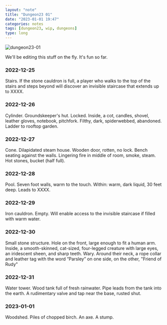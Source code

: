 ```yaml
---
layout: "note"
title: "Dungeon23 01"
date: "2023-01-01 19:47"
categories: notes
tags: [dungeon23, wip, dungeons]
type: long
---
```

![dungeon23-01](https://numbered.works/assets/img/dungeon23-01.png)

We'll be editing this stuff on the fly. It's fun so far.

### 2022-12-25
Stairs. If the stone cauldron is full, a player who walks to the top of the stairs and steps beyond will discover an invisible staircase that extends up to XXXX.

### 2022-12-26
Cylinder. Groundskeeper's hut. Locked. Inside, a cot, candles, shovel, leather gloves, notebook, pitchfork. Filthy, dark, spiderwebbed, abandoned. Ladder to rooftop garden.

### 2022-12-27
Cone. Dilapidated steam house. Wooden door, rotten, no lock. Bench seating against the walls. Lingering fire in middle of room, smoke, steam. Hot stones, bucket (half full).

### 2022-12-28
Pool. Seven foot walls, warm to the touch. Within: warm, dark liquid, 30 feet deep. Leads to XXXX.

### 2022-12-29
Iron cauldron. Empty. Will enable access to the invisible staircase if filled with warm water.

### 2022-12-30
Small stone structure. Hole on the front, large enough to fit a human arm. Inside, a smooth-skinned, cat-sized, four-legged creature with large eyes, an iridescent sheen, and sharp teeth. Wary. Around their neck, a rope collar and leather tag with the word “Parsley” on one side, on the other, "Friend of Rudy"

### 2022-12-31
Water tower. Wood tank full of fresh rainwater. Pipe leads from the tank into the earth. A rudimentary valve and tap near the base, rusted shut.

### 2023-01-01
Woodshed. Piles of chopped birch. An axe. A stump.
